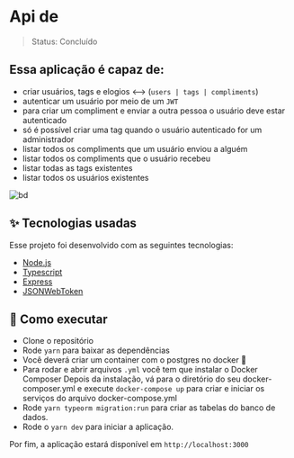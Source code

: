 
<h1> Api de </h1>

> Status: Concluído

## Essa aplicação é capaz de: 

+ criar usuários, tags e elogios <--> (`users | tags | compliments`)
+ autenticar um usuário por meio de um `JWT`
+ para criar um compliment e enviar a outra pessoa o usuário deve estar autenticado
+ só é possível criar uma tag quando o usuário autenticado for um administrador
+ listar todos os compliments que um usuário enviou a alguém
+ listar todos os compliments que o usuário recebeu
+ listar todas as tags existentes
+ listar todos os usuários existentes

![bd](https://user-images.githubusercontent.com/53923000/159203888-376209de-ec84-47e7-8a6f-9d8016be7558.PNG)

## ✨ Tecnologias usadas

Esse projeto foi desenvolvido com as seguintes tecnologias:

- [Node.js](https://nodejs.org/en/)
- [Typescript](https://www.typescriptlang.org/)
- [Express](https://expressjs.com/pt-br/)
- [JSONWebToken](https://github.com/auth0/node-jsonwebtoken#readme)

## 🚀 Como executar

- Clone o repositório
- Rode `yarn` para baixar as dependências
- Você deverá criar um container com o postgres no docker 🐳
- Para rodar e abrir arquivos `.yml` você tem que instalar o Docker Composer
  Depois da instalação, vá para o diretório do seu docker-composer.yml e execute `docker-compose up` para criar e iniciar os serviços do arquivo docker-compose.yml
- Rode `yarn typeorm migration:run` para criar as tabelas do banco de dados.
- Rode o `yarn dev` para iniciar a aplicação.

Por fim, a aplicação estará disponível em `http://localhost:3000`
